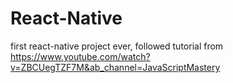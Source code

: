 # React-Native
first react-native project ever, followed tutorial from https://www.youtube.com/watch?v=ZBCUegTZF7M&ab_channel=JavaScriptMastery


